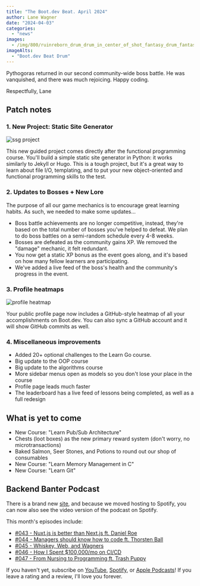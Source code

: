 ```yaml
---
title: "The Boot.dev Beat. April 2024"
author: Lane Wagner
date: "2024-04-03"
categories:
  - "news"
images:
  - /img/800/ruinreborn_drum_drum_in_center_of_shot_fantasy_drum_fantasy_for_168d8215-f368-4264-b4f6-d3f07171d1b0.png
imageAlts:
  - "Boot.dev Beat Drum"
---
```


Pythogoras returned in our second community-wide boss battle. He was vanquished, and there was much rejoicing. Happy coding.

Respectfully, Lane

## Patch notes

### 1. New Project: Static Site Generator

![ssg project](/img/800/build-ssg.png.webp)

This new guided project comes directly after the functional programming course. You'll build a simple static site generator in Python: it works similarly to Jekyll or Hugo. This is a tough project, but it's a great way to learn about file I/O, templating, and to put your new object-oriented and functional programming skills to the test.

### 2. Updates to Bosses + New Lore

The purpose of all our game mechanics is to encourage great learning habits. As such, we needed to make some updates...

* Boss battle achievements are no longer competitive, instead, they're based on the total number of bosses you've helped to defeat. We plan to do boss battles on a semi-random schedule every 4-8 weeks.
* Bosses are defeated as the community gains XP. We removed the "damage" mechanic, it felt redundant.
* You now get a static XP bonus as the event goes along, and it's based on how many fellow learners are participating.
* We've added a live feed of the boss's health and the community's progress in the event.

### 3. Profile heatmaps

![profile heatmap](/img/800/profile-heatmap.png.webp)

Your public profile page now includes a GitHub-style heatmap of all your accomplishments on Boot.dev. You can also sync a GitHub account and it will show GitHub commits as well.

### 4. Miscellaneous improvements

* Added 20+ optional challenges to the Learn Go course.
* Big update to the OOP course
* Big update to the algorithms course
* More sidebar menus open as models so you don't lose your place in the course
* Profile page leads much faster
* The leaderboard has a live feed of lessons being completed, as well as a full redesign

## What is yet to come

* New Course: "Learn Pub/Sub Architecture"
* Chests (loot boxes) as the new primary reward system (don't worry, no microtransactions)
* Baked Salmon, Seer Stones, and Potions to round out our shop of consumables
* New Course: "Learn Memory Management in C"
* New Course: "Learn Git"

## Backend Banter Podcast

There is a brand new [site](https://www.backendbanter.fm/), and because we moved hosting to Spotify, you can now also see the video version of the podcast on Spotify.

This month's episodes include:

* [#043 - Nuxt.js is better than Next.js ft. Daniel Roe](https://podcasters.spotify.com/pod/show/backend-banter-fm/episodes/043---Nuxt-js-is-better-than-Next-js-ft--Daniel-Roe-e2h4j0k)
* [#044 - Managers should know how to code ft. Thorsten Ball](https://podcasters.spotify.com/pod/show/backend-banter-fm/episodes/044---Managers-should-know-how-to-code-ft--Thorsten-Ball-e2h4j06)
* [#045 - Whiskey, Web, and Wagners](https://podcasters.spotify.com/pod/show/backend-banter-fm/episodes/045---Whiskey--Web--and-Wagners-e2h72q7)
* [#046 - How I Spent $100,000/mo on CI/CD](https://podcasters.spotify.com/pod/show/backend-banter-fm/episodes/046---How-I-Spent-100-000mo-on-CICD-e2h9n35)
* [#047 - From Nursing to Programming ft. Trash Puppy](https://podcasters.spotify.com/pod/show/backend-banter-fm/episodes/047---From-Nursing-to-Programming-ft--Trash-Puppy-e2h9nbl)

If you haven't yet, subscribe on [YouTube](https://www.youtube.com/@backendbanterfm), [Spotify](https://open.spotify.com/show/35trT95UkRVCkEb6tXndpF), or [Apple Podcasts](https://podcasts.apple.com/us/podcast/backend-banter/id1688115203)! If you leave a rating and a review, I'll love you forever.
